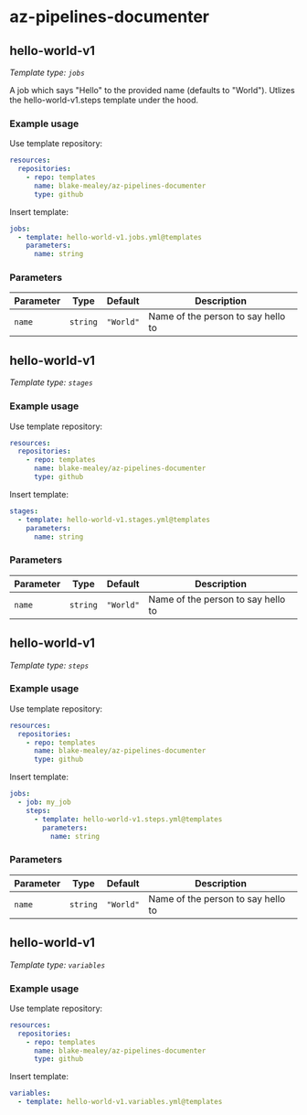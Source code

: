 # az-pipelines-documenter

## hello-world-v1

_Template type: `jobs`_

A job which says "Hello" to the provided name (defaults to "World").
Utlizes the hello-world-v1.steps template under the hood.

### Example usage

Use template repository:

```yaml
resources:
  repositories:
    - repo: templates
      name: blake-mealey/az-pipelines-documenter
      type: github
```

Insert template:

```yaml
jobs:
  - template: hello-world-v1.jobs.yml@templates
    parameters:
      name: string
```

### Parameters

|Parameter|Type|Default|Description|
|---|---|---|---|
|`name`|`string`|`"World"`|Name of the person to say hello to|

## hello-world-v1

_Template type: `stages`_

### Example usage

Use template repository:

```yaml
resources:
  repositories:
    - repo: templates
      name: blake-mealey/az-pipelines-documenter
      type: github
```

Insert template:

```yaml
stages:
  - template: hello-world-v1.stages.yml@templates
    parameters:
      name: string
```

### Parameters

|Parameter|Type|Default|Description|
|---|---|---|---|
|`name`|`string`|`"World"`|Name of the person to say hello to|

## hello-world-v1

_Template type: `steps`_

### Example usage

Use template repository:

```yaml
resources:
  repositories:
    - repo: templates
      name: blake-mealey/az-pipelines-documenter
      type: github
```

Insert template:

```yaml
jobs:
  - job: my_job
    steps:
      - template: hello-world-v1.steps.yml@templates
        parameters:
          name: string
```

### Parameters

|Parameter|Type|Default|Description|
|---|---|---|---|
|`name`|`string`|`"World"`|Name of the person to say hello to|

## hello-world-v1

_Template type: `variables`_

### Example usage

Use template repository:

```yaml
resources:
  repositories:
    - repo: templates
      name: blake-mealey/az-pipelines-documenter
      type: github
```

Insert template:

```yaml
variables:
  - template: hello-world-v1.variables.yml@templates
```